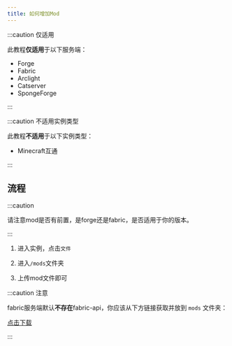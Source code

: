 ```yaml
---
title: 如何增加Mod
---
```


:::caution 仅适用

此教程**仅适用**于以下服务端：

- Forge
- Fabric
- Arclight
- Catserver
- SpongeForge

:::

:::caution 不适用实例类型

此教程**不适用**于以下实例类型：

- Minecraft互通

:::

## 流程

:::caution

请注意mod是否有前置，是forge还是fabric，是否适用于你的版本。

:::

1. 进入实例，点击`文件`

2. 进入`/mods`文件夹

3. 上传mod文件即可
  
:::caution 注意

fabric服务端默认**不存在**fabric-api，你应该从下方链接获取并放到 `mods` 文件夹：

[点击下载](https://modrinth.com/mod/fabric-api/)

:::
